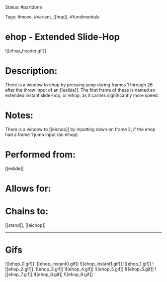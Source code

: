 Status: #partdone

Tags: #move, #variant, [[hop]], #fundimentals

# ehop - Extended Slide-Hop
![[ehop_header.gif]]
# Description:
There is a window to ehop by pressing jump during frames 1 through 26 after the throw input of an [[eslide]]. The first frame of these is named an extended instant slide-hop, or eihop, as it carries significantly more speed.

# Notes:
There is a window to [[eichop]] by inputting down on frame 2, if the ehop had a frame 1 jump input (an eihop).

# Performed from:
[[eslide]]

# Allows for:


# Chains to:
[[stand]], [[eichop]]

___
# Gifs
![[ehop_0.gif]]
![[ehop_instant0.gif]]
![[ehop_instant1.gif]]
![[ehop_1.gif]]
![[ehop_2.gif]]
![[ehop_3.gif]]
![[ehop_4.gif]]
![[ehop_5.gif]]
![[ehop_6.gif]]
![[ehop_7.gif]]
![[ehop_8.gif]]
![[ehop_9.gif]]